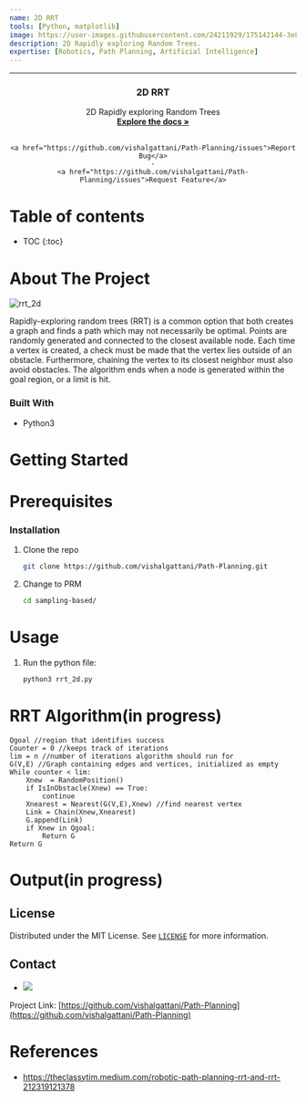 ```yaml
---
name: 2D RRT
tools: [Python, matplotlib]
image: https://user-images.githubusercontent.com/24211929/175142144-3e810308-32bc-4605-a00f-842a60e91102.gif
description: 2D Rapidly exploring Random Trees.
expertise: [Robotics, Path Planning, Artificial Intelligence]
---
```

---
<div align="center">


<h3 align="center">2D RRT</h3>

  <p align="center">
    2D Rapidly exploring Random Trees
    <br />
    <a href="https://github.com/vishalgattani/Path-Planning"><strong>Explore the docs »</strong></a>
    <br />
    <br />

    <a href="https://github.com/vishalgattani/Path-Planning/issues">Report Bug</a>
    ·
    <a href="https://github.com/vishalgattani/Path-Planning/issues">Request Feature</a>
  </p>
</div>

# Table of contents

* TOC
{:toc}


<!-- ABOUT THE PROJECT -->
# About The Project

![rrt_2d](https://user-images.githubusercontent.com/24211929/175142144-3e810308-32bc-4605-a00f-842a60e91102.gif)

Rapidly-exploring random trees (RRT) is a common option that both creates a graph and finds a path which may not necessarily be optimal. Points are randomly generated and connected to the closest available node. Each time a vertex is created, a check must be made that the vertex lies outside of an obstacle. Furthermore, chaining the vertex to its closest neighbor must also avoid obstacles. The algorithm ends when a node is generated within the goal region, or a limit is hit.

### Built With
* Python3

# Getting Started

# Prerequisites

### Installation

1. Clone the repo
   ```sh
   git clone https://github.com/vishalgattani/Path-Planning.git
   ```
2. Change to PRM
   ```sh
   cd sampling-based/
   ```

# Usage

1. Run the python file:

   ```sh
   python3 rrt_2d.py
   ```


# RRT Algorithm(in progress)
```
Qgoal //region that identifies success
Counter = 0 //keeps track of iterations
lim = n //number of iterations algorithm should run for
G(V,E) //Graph containing edges and vertices, initialized as empty
While counter < lim:
    Xnew  = RandomPosition()
    if IsInObstacle(Xnew) == True:
        continue
    Xnearest = Nearest(G(V,E),Xnew) //find nearest vertex
    Link = Chain(Xnew,Xnearest)
    G.append(Link)
    if Xnew in Qgoal:
        Return G
Return G
```

# Output(in progress)



## License

Distributed under the MIT License. See [`LICENSE`](https://github.com/vishalgattani/Path-Planning/blob/main/LICENSE) for more information.



## Contact

- <a href="mailto:vishalgattani09@gmail.com"><img src="https://img.shields.io/badge/-vishalgattani09@gmail.com-D14836?style=flat&logo=Gmail&logoColor=white"/></a>

Project Link: [https://github.com/vishalgattani/Path-Planning](https://github.com/vishalgattani/Path-Planning)


# References
- https://theclassytim.medium.com/robotic-path-planning-rrt-and-rrt-212319121378
